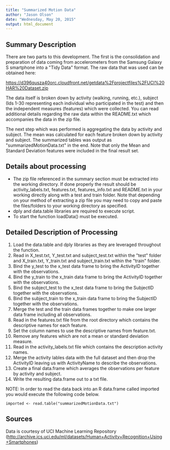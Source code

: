 ```yaml
---
title: "Summarized Motion Data"
author: "Jason Olson"
date: "Wednesday, May 20, 2015"
output: html_document
---
```


## Summary Description
There are two parts to this development. The first is the consolidation and preparation 
of data coming from accelerometers from the Samsung Galaxy S smartphone into a "Tidy 
Data" format. The raw data that was used can be obtained here:

https://d396qusza40orc.cloudfront.net/getdata%2Fprojectfiles%2FUCI%20HAR%20Dataset.zip 

The data itself is broken down by activity (walking, running, etc.), subject (Ids 1-30 
representing each individual who participated in the test) and then the independent 
measures (features) which were collected. You can read additional details regarding 
the raw data within the README.txt which accompanies the data in the zip file.

The next step which was performed is aggregating the data by activity and subject. The
mean was calculated for each feature broken down by activity and subject. The 
summarized tables was output as "summarizedMotionData.txt" in the end. Note that only
the Mean and Standard Deviation features were included in the final result set.

## Details about processing
* The zip file referenced in the summary section must be extracted into the working 
directory. If done properly the result should be activity_labels.txt, features.txt,
features_info.txt and README.txt in your working directly along with a test and train
folder. Note that depending on your method of extracting a zip file you may need to 
copy and paste the files/folders to your working directory as specified.
* dply and data.table libraries are required to execute script.
* To start the function loadData() must be executed.

## Detailed Description of Processing
1. Load the data.table and dply libraries as they are leveraged throughout the 
function.
2. Read in X_test.txt, Y_test.txt and subject_test.txt within the "test" folder and
X_train.txt, Y_train.txt and subject_train.txt within the "train" folder.
3. Bind the y_test to the x_test data frame to bring the ActivityID together with the
observations.
4. Bind the y_train to the x_train data frame to bring the ActivityID together with 
the observations.
5. Bind the subject_test to the x_test data frame to bring the SubjectID together 
with the observations.
6. Bind the subject_train to the x_train data frame to bring the SubjectID together 
with the observations.
7. Merge the test and the train data frames together to make one larger data frame
including all observations.
8. Read in the features.txt file from the root directory which contains the 
descriptive names for each feature.
9. Set the column names to use the descriptive names from feature.txt.
10. Remove any features which are not a mean or standard deviation measure.
11. Read in the activity_labels.txt file which contains the description activity
names.
12. Merge the activity lables data with the full dataset and then drop the 
ActivityID leaving us with ActivityName to describe the observations.
13. Create a final data.frame which averages the observations per feature by 
activity and subject.
14. Write the resulting data.frame out to a txt file.

NOTE: In order to read the data back into an R data.frame called imported you
would execute the following code below.

```{r}
imported <- read.table("summarizedMotionData.txt")
```

## Sources
Data is courtesy of UCI Machine Learning Repository (http://archive.ics.uci.edu/ml/datasets/Human+Activity+Recognition+Using+Smartphones)
